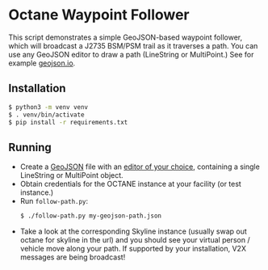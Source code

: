 # Octane Waypoint Follower

This script demonstrates a simple GeoJSON-based waypoint follower, which will broadcast a 
J2735 BSM/PSM trail as it traverses a path. You can use any GeoJSON editor to draw a path 
(LineString or MultiPoint.) See for example [geojson.io](http://geojson.io/).

## Installation

```sh
$ python3 -m venv venv
$ . venv/bin/activate
$ pip install -r requirements.txt 
```

## Running

* Create a [GeoJSON](https://geojson.org/) file with an [editor of your choice](https://duckduckgo.com/?q=geojson+editor), containing a single LineString or MultiPoint object.
* Obtain credentials for the OCTANE instance at your facility (or test instance.)
* Run `follow-path.py`: 
    ```sh
    $ ./follow-path.py my-geojson-path.json
    ```
 * Take a look at the corresponding Skyline instance (usually swap out octane for skyline in the url) and you should see your virtual person / vehicle move along your path. If supported by your installation, V2X messages are being broadcast!
 
 